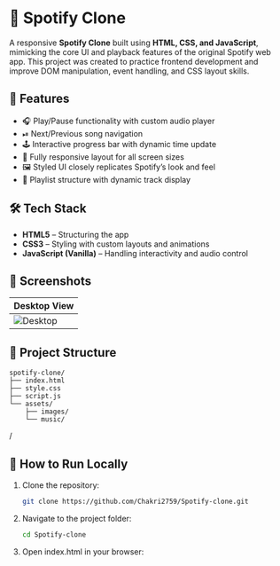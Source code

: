 # 🎵 Spotify Clone

A responsive **Spotify Clone** built using **HTML, CSS, and JavaScript**, mimicking the core UI and playback features of the original Spotify web app. This project was created to practice frontend development and improve DOM manipulation, event handling, and CSS layout skills.

## 🚀 Features

- 🎧 Play/Pause functionality with custom audio player  
- ⏯ Next/Previous song navigation  
- 🕹 Interactive progress bar with dynamic time update  
- 📱 Fully responsive layout for all screen sizes  
- 🖼 Styled UI closely replicates Spotify’s look and feel  
- 📂 Playlist structure with dynamic track display  

## 🛠 Tech Stack

- **HTML5** – Structuring the app  
- **CSS3** – Styling with custom layouts and animations  
- **JavaScript (Vanilla)** – Handling interactivity and audio control  

## 📸 Screenshots

| Desktop View
|-------------|
| ![Desktop](./screenshots/desktop.png) 


## 📂 Project Structure

```
spotify-clone/
├── index.html
├── style.css
├── script.js
└── assets/
    ├── images/
    └── music/
```
/


## 🔧 How to Run Locally

1. Clone the repository:
   ```bash
   git clone https://github.com/Chakri2759/Spotify-clone.git
2. Navigate to the project folder:
    ```bash
   cd Spotify-clone

3. Open index.html in your browser:
  
   
    

